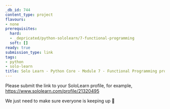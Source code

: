 ```yaml
---
_db_id: 744
content_type: project
flavours:
- none
prerequisites:
  hard:
  - _depricated/python-sololearn/7-functional-programming
  soft: []
ready: true
submission_type: link
tags:
- python
- solo-learn
title: Solo Learn - Python Core - Module 7 - Functional Programming profile check
---
```


Please submit the link to your SoloLearn profile, for example, https://www.sololearn.com/profile/21320495

We just need to make sure everyone is keeping up 💚
